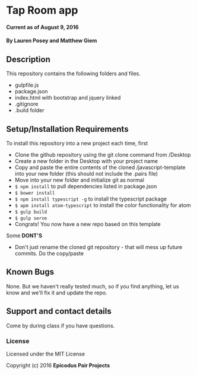 # Tap Room app

#### Current as of August 9, 2016

#### By Lauren Posey and Matthew Giem

## Description

This repository contains the following folders and files.

* gulpfile.js
* package.json
* index.html with bootstrap and jquery linked
* .gitignore
* .build folder

## Setup/Installation Requirements

To install this repository into a new project each time, first

* Clone the github repository using the git clone command from /Desktop
* Create a new folder in the Desktop with your project name
* Copy and paste the entire contents of the cloned /javascript-template into your new folder (this should not include the .pairs file)
* Move into your new folder and initialize git as normal
* ``` $ npm install ``` to pull dependencies listed in package.json
* ``` $ bower install ```
* ``` $ npm install typescript -g ``` to install the typescript package
* ``` $ apm install atom-typescript ``` to install the color functionality for atom
* ``` $ gulp build ```
* ``` $ gulp serve ```
* Congrats! You now have a new repo based on this template

Some **DONT'S**

* Don't just rename the cloned git repository - that will mess up future commits.  Do the copy/paste

## Known Bugs

None.  But we haven't really tested much, so if you find anything, let us know and we'll fix it and update the repo.  

## Support and contact details

Come by during class if you have questions.

### License

Licensed under the MIT License

Copyright (c) 2016 **Epicodus Pair Projects**

